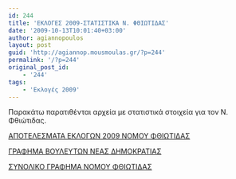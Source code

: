 ```yaml
---
id: 244
title: 'ΕΚΛΟΓΕΣ 2009-ΣΤΑΤΙΣΤΙΚΑ Ν. ΦΘΙΩΤΙΔΑΣ'
date: '2009-10-13T10:01:40+03:00'
author: agiannopoulos
layout: post
guid: 'http://agiannop.mousmoulas.gr/?p=244'
permalink: '/?p=244'
original_post_id:
    - '244'
tags:
    - 'Εκλογές 2009'
---
```


Παρακάτω παρατιθένται αρχεία με στατιστικά στοιχεία για τον Ν. Φθιώτιδας.

[ΑΠΟΤΕΛΕΣΜΑΤΑ ΕΚΛΟΓΩΝ 2009 ΝΟΜΟΥ ΦΘΙΩΤΙΔΑΣ](/wp-content/uploads/2009/10/apotelesmata20092.pdf)

[ΓΡΑΦΗΜΑ ΒΟΥΛΕΥΤΩΝ ΝΕΑΣ ΔΗΜΟΚΡΑΤΙΑΣ](/wp-content/uploads/2009/10/grafimabouleuton2.pdf)

[ΣΥΝΟΛΙΚΟ ΓΡΑΦΗΜΑ ΝΟΜΟΥ ΦΘΙΩΤΙΔΑΣ](/wp-content/uploads/2009/10/sunolikografima2.pdf)